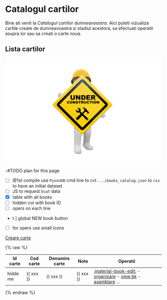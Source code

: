 <!-- #NOTE

    * page dedicated for books catalog

    * for Jinja fields processable @ server-side use `{% raw %} ... {% endraw %}` construction to remain in resulted HTML afer 1st compilation with mkdocs

 -->


# Catalogul cartilor

Bine ati venit la *Catalogul cartilor dumneavoastra*. Aici puteti vizualiza cartile create de dumneavoastra si stadiul acestora, sa efectuati operatii asupra lor sau sa creati o carte noua.




## Lista cartilor

![wip page](../pictures/under_maintenance.png) <!--#FIXME drop me when finish -->

-#TODO plan for this page

* [ ] @1st compile use `PysonDB` cmd line to cvt `.../books_catalog.json` to `csv` to have an initial dataset
* [ ] JS to request `bcat` data
* [x] table with all books
* [ ] hidden col with book ID
* [ ] opers on each line
* t ] global NEW book button
* [ ] for opers use small icons





[Creare carte](newb/)

{% raw %}

| Id carte | Cod carte | Denumire carte | Note       | Operatii |
| -------- | --------- | -------------- | ---------- | ------- |
| hidde me | {{ xxx }} | (( xxx ))      | {{ xxx }} | [:material-book-edit:](edtb/) - [organizare](orgm/) - [view bk](prvb/) - [asamblare](dplb/) ... |

{% endraw %}



